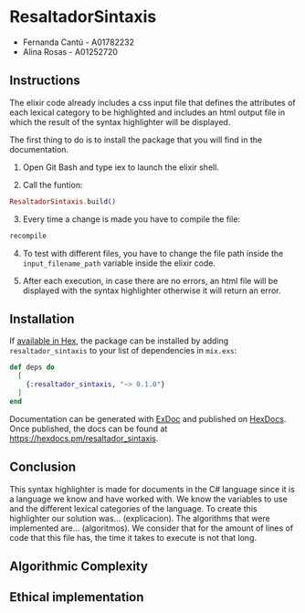 # ResaltadorSintaxis
* Fernanda Cantú - A01782232
* Alina Rosas - A01252720

## Instructions
The elixir code already includes a css input file that defines the attributes of each lexical category to be highlighted and includes an html output file in which the result of the syntax highlighter will be displayed. 

The first thing to do is to install the package that you will find in the documentation.

1) Open Git Bash and type iex to launch the elixir shell.  

2) Call the funtion:

```elixir
ResaltadorSintaxis.build()
```

3) Every time a change is made you have to compile the file:

```elixir
recompile
```

4) To test with different files, you have to change the file path inside the `input_filename_path` variable inside the elixir code.

5) After each execution, in case there are no errors, an html file will be displayed with the syntax highlighter otherwise it will return an error.

## Installation

If [available in Hex](https://hex.pm/docs/publish), the package can be installed
by adding `resaltador_sintaxis` to your list of dependencies in `mix.exs`:

```elixir
def deps do
  [
    {:resaltador_sintaxis, "~> 0.1.0"}
  ]
end
```

Documentation can be generated with [ExDoc](https://github.com/elixir-lang/ex_doc)
and published on [HexDocs](https://hexdocs.pm). Once published, the docs can
be found at <https://hexdocs.pm/resaltador_sintaxis>.

## Conclusion 
This syntax highlighter is made for documents in the C# language since it is a language we know and have worked with. We know the variables to use and the different lexical categories of the language. To create this highlighter our solution was... (explicacion).  The algorithms that were implemented are... (algoritmos). We consider that for the amount of lines of code that this file has, the time it takes to execute is not that long. 

## Algorithmic Complexity

## Ethical implementation
